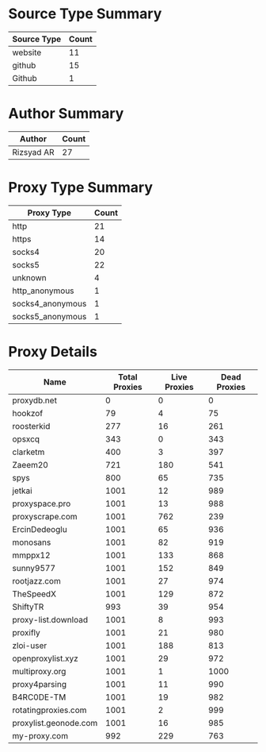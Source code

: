 # Source Type Summary

| Source Type | Count |
|-------------|-------|
| website | 11 |
| github | 15 |
| Github | 1 |


# Author Summary

| Author | Count |
|--------|-------|
| Rizsyad AR | 27 |


# Proxy Type Summary

| Proxy Type | Count |
|------------|-------|
| http | 21 |
| https | 14 |
| socks4 | 20 |
| socks5 | 22 |
| unknown | 4 |
| http_anonymous | 1 |
| socks4_anonymous | 1 |
| socks5_anonymous | 1 |


# Proxy Details

| Name | Total Proxies | Live Proxies | Dead Proxies |
|------|---------------|--------------|---------------|
| proxydb.net | 0 | 0 | 0 |
| hookzof | 79 | 4 | 75 |
| roosterkid | 277 | 16 | 261 |
| opsxcq | 343 | 0 | 343 |
| clarketm | 400 | 3 | 397 |
| Zaeem20 | 721 | 180 | 541 |
| spys | 800 | 65 | 735 |
| jetkai | 1001 | 12 | 989 |
| proxyspace.pro | 1001 | 13 | 988 |
| proxyscrape.com | 1001 | 762 | 239 |
| ErcinDedeoglu | 1001 | 65 | 936 |
| monosans | 1001 | 82 | 919 |
| mmppx12 | 1001 | 133 | 868 |
| sunny9577 | 1001 | 152 | 849 |
| rootjazz.com | 1001 | 27 | 974 |
| TheSpeedX | 1001 | 129 | 872 |
| ShiftyTR | 993 | 39 | 954 |
| proxy-list.download | 1001 | 8 | 993 |
| proxifly | 1001 | 21 | 980 |
| zloi-user | 1001 | 188 | 813 |
| openproxylist.xyz | 1001 | 29 | 972 |
| multiproxy.org | 1001 | 1 | 1000 |
| proxy4parsing | 1001 | 11 | 990 |
| B4RC0DE-TM | 1001 | 19 | 982 |
| rotatingproxies.com | 1001 | 2 | 999 |
| proxylist.geonode.com | 1001 | 16 | 985 |
| my-proxy.com | 992 | 229 | 763 |
